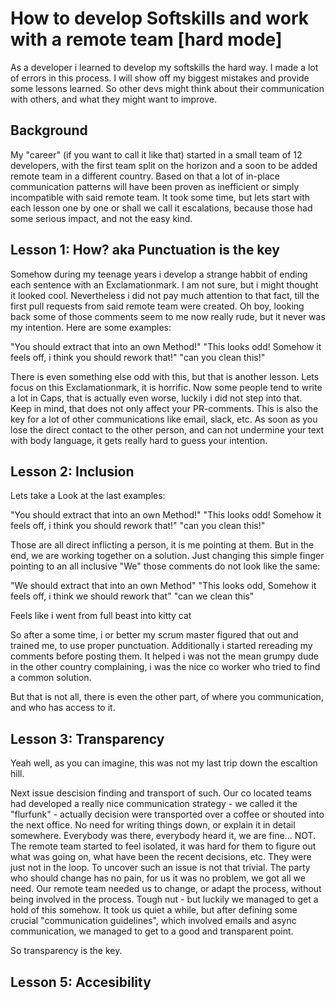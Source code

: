 # How to develop Softskills and work with a remote team [hard mode]

As a developer i learned to develop my softskills the hard way. I made a lot of errors in this process. I will show off my biggest mistakes and provide some lessons learned. So other devs might think about their communication with others, and what they might want to improve.

## Background

My "career" (if you want to call it like that) started in a small team of 12 developers, with the first team split on the horizon and a soon to be added remote team in a different country. Based on that a lot of in-place communication patterns will have been proven as inefficient or simply incompatible with said remote team. It took some time, but lets start with each lesson one by one or shall we call it escalations, because those had some serious impact, and not the easy kind.

## Lesson 1: How? aka Punctuation is the key

Somehow during my teenage years i develop a strange habbit of ending each sentence with an Exclamationmark. I am not sure, but i might thought it looked cool. Nevertheless i did not pay much attention to that fact, till the first pull requests from said remote team were created. Oh boy, looking back some of those comments seem to me now really rude, but it never was my intention. Here are some examples:

"You should extract that into an own Method!"
"This looks odd! Somehow it feels off, i think you should rework that!"
"can you clean this!"


There is even something else odd with this, but that is another lesson. Lets focus on this Exclamationmark, it is horrific. Now some people tend to write a lot in Caps, that is actually even worse, luckily i did not step into that. Keep in mind, that does not only affect your PR-comments. This is also the key for a lot of other communications like email, slack, etc. As soon as you lose the direct contact to the other person, and can not undermine your text with body language, it gets really hard to guess your intention.

## Lesson 2: Inclusion 

Lets take a Look at the last examples:

"You should extract that into an own Method!"
"This looks odd! Somehow it feels off, i think you should rework that!"
"can you clean this!"

Those are all direct inflicting a person, it is me pointing at them. But in the end, we are working together on a solution. Just changing this simple finger pointing to an all inclusive "We" those comments do not look like the same:

"We should extract that into an own Method"
"This looks odd, Somehow it feels off, i think we should rework that"
"can we clean this"

Feels like i went from full beast into kitty cat

So after a some time, i or better my scrum master figured that out and trained me, to use proper punctuation. Additionally i started rereading my comments before posting them. It helped i was not the mean grumpy dude in the other country complaining, i was the nice co worker who tried to find a common solution. 

But that is not all, there is even the other part, of where you communication, and who has access to it.

## Lesson 3: Transparency

Yeah well, as you can imagine, this was not my last trip down the escaltion hill. 

Next issue descision finding and transport of such. Our co located teams had developed a really nice communication strategy - we called it the "flurfunk" - actually decision were transported over a coffee or shouted into the next office. No need for writing things down, or explain it in detail somewhere. Everybody was there, everybody heard it, we are fine... NOT. The remote team started to feel isolated, it was hard for them to figure out what was going on, what have been the recent decisions, etc. They were just not in the loop. To uncover such an issue is not that trivial. The party who should change has no pain, for us it was no problem, we got all we need. Our remote team needed us to change, or adapt the process, without being involved in the process. Tough nut - but luckily we managed to get a hold of this somehow. It took us quiet a while, but after defining some crucial "communication guidelines", which involved emails and async communication, we managed to get to a good and transparent point.

So transparency is the key.



## Lesson 5: Accesibility

